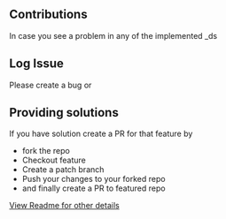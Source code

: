 ## Contributions
In case you see a problem in any of the implemented _ds

## Log Issue
Please create a bug or


## Providing solutions
If you have solution create a PR for that feature by
- fork the repo
- Checkout feature
- Create a patch branch
- Push your changes to your forked repo
- and finally create a PR to featured repo


[View Readme for other details](../readme.md)
